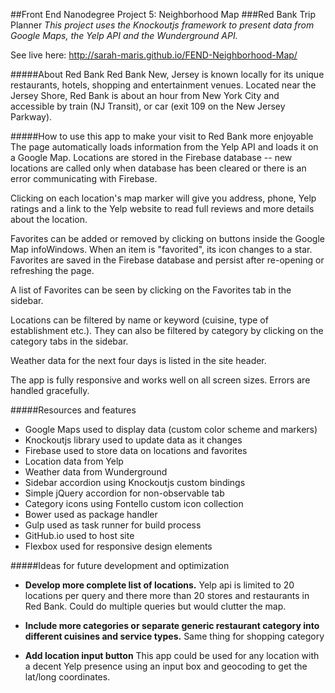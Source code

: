 ##Front End Nanodegree Project 5: Neighborhood Map
###Red Bank Trip Planner
*This project uses the Knockoutjs framework to present data from Google Maps, the Yelp API and the Wunderground API.*

See live here: http://sarah-maris.github.io/FEND-Neighborhood-Map/

#####About Red Bank
Red Bank New, Jersey is known locally for its unique restaurants, hotels, shopping and entertainment venues.  Located near the Jersey Shore, Red Bank is about an hour from New York City and accessible by train (NJ Transit), or car (exit 109 on the New Jersey Parkway).

#####How to use this app to make your visit to Red Bank more enjoyable
The page automatically loads information from the Yelp API and loads it on a Google Map.  Locations are stored in the Firebase database -- new locations are called only when database has been cleared or there is an error communicating with Firebase.

Clicking on each location's map marker will give you address, phone, Yelp ratings and a link to the Yelp website to read full reviews and more details about the location.

Favorites can be added or removed by clicking on buttons inside the Google Map infoWindows. When an item is "favorited", its icon changes to a star.  Favorites are saved in the Firebase database and persist after re-opening or refreshing the page.

A list of Favorites can be seen by clicking on the Favorites tab in the sidebar.

Locations can be filtered by name or keyword (cuisine, type of establishment etc.).  They  can also be filtered by category by clicking on the category tabs in the sidebar.

Weather data for the next four days is listed in the site header.

The app is fully responsive and works well on all screen sizes. Errors are handled gracefully.

#####Resources and features
* Google Maps used to display data (custom color scheme and markers)
* Knockoutjs library used to update data as it changes
* Firebase used to store data on locations and favorites
* Location data from Yelp
* Weather data from Wunderground
* Sidebar accordion using Knockoutjs custom bindings
* Simple jQuery accordion for non-observable tab
* Category icons using Fontello custom icon collection
* Bower used as package handler
* Gulp used as task runner for build process
* GitHub.io used to host site
* Flexbox used for responsive design elements

#####Ideas for future development and optimization
* **Develop more complete list of locations.**  Yelp api is limited to 20 locations per query and there more than 20 stores and restaurants in Red Bank.  Could do multiple queries but would clutter the map.

* **Include more categories or separate generic restaurant category into different cuisines and service types.**  Same thing for shopping category

* **Add location input button**  This app could be used for any location with a decent Yelp presence using an input box and geocoding to get the lat/long coordinates.
